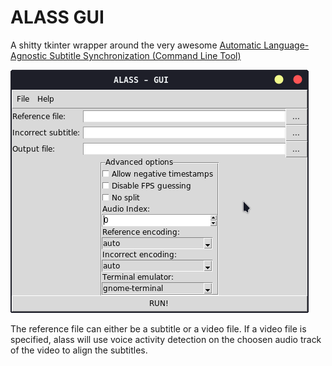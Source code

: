 # ALASS GUI

A shitty tkinter wrapper around the very awesome [Automatic Language-Agnostic Subtitle Synchronization (Command Line Tool)](https://github.com/kaegi/alass)

![Screenshot](./screenshot.png)

The reference file can either be a subtitle or a video file. If a video file is specified, alass will use voice activity detection on the choosen audio track of the video to align the subtitles.
